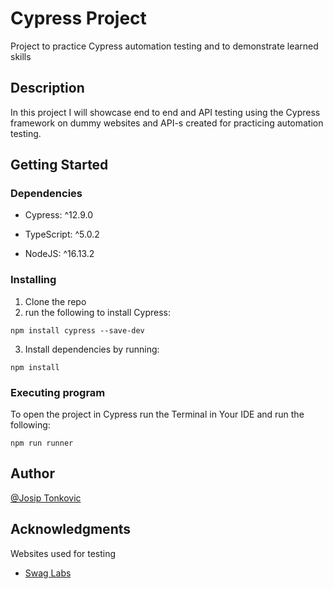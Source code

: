 # Cypress Project

Project to practice Cypress automation testing and to demonstrate learned skills

## Description

In this project I will showcase end to end and API testing using the Cypress framework on dummy websites and API-s created for practicing automation testing.

## Getting Started

### Dependencies

* Cypress: ^12.9.0

* TypeScript: ^5.0.2

* NodeJS: ^16.13.2


### Installing

1. Clone the repo
2. run the following to install Cypress:

```
npm install cypress --save-dev
```

3. Install dependencies by running:

```
npm install
```


### Executing program

To open the project in Cypress run the Terminal in Your IDE and run the following:
```
npm run runner
```

## Author

[@Josip Tonkovic](https://github.com/josiptonkovic)

## Acknowledgments

Websites used for testing
* [Swag Labs](https://www.saucedemo.com/)
